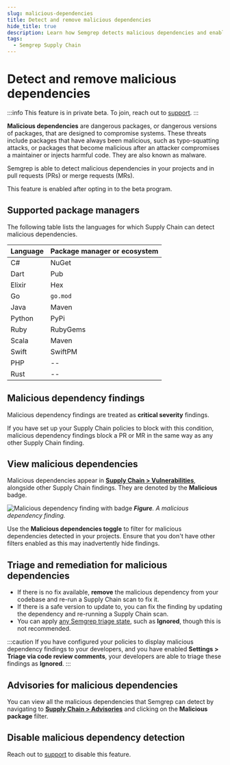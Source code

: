 ```yaml
---
slug: malicious-dependencies
title: Detect and remove malicious dependencies
hide_title: true
description: Learn how Semgrep detects malicious dependencies and enable malicious dependency detection in your Supply Chain scans.
tags:
  - Semgrep Supply Chain
---
```


# Detect and remove malicious dependencies

:::info
This feature is in private beta. To join, reach out to [support](/support).
:::

**Malicious dependencies** are dangerous packages, or dangerous versions of packages, that are designed to compromise systems. These threats include packages that have always been malicious, such as typo-squatting attacks, or packages that become malicious after an attacker compromises a maintainer or injects harmful code. They are also known as malware.

Semgrep is able to detect malicious dependencies in your projects and in pull requests (PRs) or merge requests (MRs).

This feature is enabled after opting in to the beta program.

## Supported package managers

The following table lists the languages for which Supply Chain can detect malicious dependencies.

| Language | Package manager or ecosystem |
| :---- | :---- |
| C\# | NuGet |
| Dart | Pub |
| Elixir | Hex |
| Go | `go.mod` |
| Java | Maven |
| Python | PyPi |
| Ruby | RubyGems |
| Scala | Maven |
| Swift | SwiftPM |
| PHP | \-- |
| Rust | \-- |

## Malicious dependency findings

Malicious dependency findings are treated as **critical severity** findings.

If you have set up your Supply Chain policies to block with this condition, malicious dependency findings block a PR or MR in the same way as any other Supply Chain finding.

<!--  No way to do this currently
## Enable or disable malicious dependency detection

1. Click Settings \> …
-->

## View malicious dependencies

Malicious dependencies appear in [**Supply Chain > Vulnerabilities**](https://semgrep.dev/orgs/-/supply-chain/vulnerabilities?primary=true&tab=open&last_opened=All+time), alongside other Supply Chain findings. They are denoted by the **Malicious** badge.

![Malicious dependency finding with badge](/img/findings-maldeps.png)
_**Figure**. A malicious dependency finding._

Use the **Malicious dependencies <i class="fa-solid fa-toggle-large-on"></i> toggle** to filter for malicious dependencies detected in your projects. Ensure that you don't have other filters enabled as this may inadvertently hide findings.

## Triage and remediation for malicious dependencies

- If there is no fix available, **remove** the malicious dependency from your codebase and re-run a Supply Chain scan to fix it.
- If there is a safe version to update to, you can fix the finding by updating the dependency and re-running a Supply Chain scan.
- You can apply [any Semgrep triage state](/semgrep-supply-chain/triage-and-remediation#ignore-findings), such as **Ignored**, though this is not recommended.

:::caution
If you have configured your policies to display malicious dependency findings to your developers, and you have enabled **Settings > Triage via code review comments**, your developers are able to triage these findings as **Ignored**.
:::

## Advisories for malicious dependencies

You can view all the malicious dependencies that Semgrep can detect by navigating to [**Supply Chain > Advisories**](https://semgrep.dev/orgs/-/supply-chain/advisories) and clicking on the **<i class="fa-solid fa-square-check"></i> Malicious package** filter.

## Disable malicious dependency detection

Reach out to [support](/support) to disable this feature.
